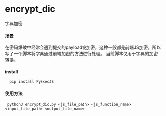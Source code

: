 # encrypt_dic
字典加密
#### 场景
在密码爆破中经常会遇到提交的payload被加密，这种一般都是前端JS加密，所以写了一个脚本将字典通过前端加密的方法进行处理。
当前脚本仅用于字典的加密转换。<br />

#### install
 `  pip install PyExecJS`
#### 使用方法
` python3 encrypt_dic.py <js_file_path> <js_function_name> <input_file_path> <output_file_name>`


